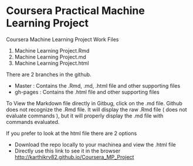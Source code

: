 # Coursera Practical Machine Learning Project
Coursera Machine Learning Project Work Files  
1. Machine Learning Project.Rmd  
2. Machine Learning Project.md  
3. Machine Learning Project.html  

There are 2 branches in the github.  
* Master : Contains the .Rmd, .md, .html file and other supporting files  
* gh-pages : Contains the .html file and other supporting files  

To View the Markdown file directly in Gitbug, click on the .md file. Github does not recognize the .Rmd file. It will display the raw .Rmd file ( does not evaluate commands ), but it will properly display the .md file with commands evaluated.  

If you prefer to look at the html file there are 2 options  
* Download the repo locally to your machinea and view the .html file  
* Directly use this link to see it in the browser  
  http://karthikrv82.github.io/Coursera_MP_Project


